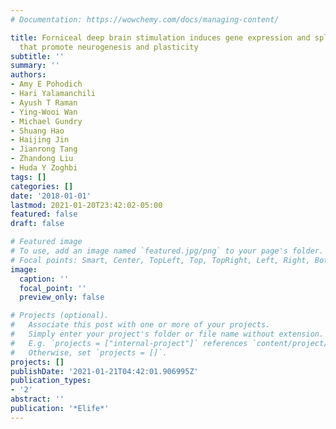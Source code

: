 ```yaml
---
# Documentation: https://wowchemy.com/docs/managing-content/

title: Forniceal deep brain stimulation induces gene expression and splicing changes
  that promote neurogenesis and plasticity
subtitle: ''
summary: ''
authors:
- Amy E Pohodich
- Hari Yalamanchili
- Ayush T Raman
- Ying-Wooi Wan
- Michael Gundry
- Shuang Hao
- Haijing Jin
- Jianrong Tang
- Zhandong Liu
- Huda Y Zoghbi
tags: []
categories: []
date: '2018-01-01'
lastmod: 2021-01-20T23:42:02-05:00
featured: false
draft: false

# Featured image
# To use, add an image named `featured.jpg/png` to your page's folder.
# Focal points: Smart, Center, TopLeft, Top, TopRight, Left, Right, BottomLeft, Bottom, BottomRight.
image:
  caption: ''
  focal_point: ''
  preview_only: false

# Projects (optional).
#   Associate this post with one or more of your projects.
#   Simply enter your project's folder or file name without extension.
#   E.g. `projects = ["internal-project"]` references `content/project/deep-learning/index.md`.
#   Otherwise, set `projects = []`.
projects: []
publishDate: '2021-01-21T04:42:01.906995Z'
publication_types:
- '2'
abstract: ''
publication: '*Elife*'
---
```

